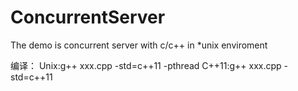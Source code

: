# ConcurrentServer

The demo is concurrent server with c/c++ in *unix enviroment

编译：
  Unix:g++ xxx.cpp -std=c++11 -pthread 
  C++11:g++ xxx.cpp -std=c++11
